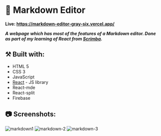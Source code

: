 # 📃 Markdown Editor

**Live: https://markdown-editor-gray-six.vercel.app/**

***A webpage which has most of the features of a Markdown editor. Done as part of my learning of React from [Scrimba](https://v2.scrimba.com/home).***

## ⚒️ Built with:
- HTML 5
- CSS 3
- JavaScript
- [React](https://reactjs.org/) - JS library
- React-mde
- React-split
- Firebase

## 📷 Screenshots:

![markdown1](https://github.com/user-attachments/assets/59ad9368-f3a2-4efe-bc69-30604f5a2755)
![markdown-2](https://github.com/user-attachments/assets/2e7ebd7f-f7a3-4e55-b302-5f8132e2c8e3)
![markdown-3](https://github.com/user-attachments/assets/53a80f79-4c89-45a0-8326-50835a18a16c)
